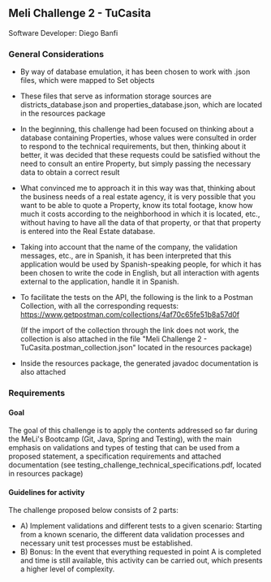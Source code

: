 ## Meli Challenge 2 - TuCasita

Software Developer: Diego Banfi

### General Considerations

- By way of database emulation, it has been chosen to work with .json files, which were mapped to Set objects
- These files that serve as information storage sources are districts_database.json and properties_database.json, which are located in the resources package
- In the beginning, this challenge had been focused on thinking about a database containing Properties, whose values were consulted in order to respond to the technical requirements, but then, thinking about it better, it was decided that these requests could be satisfied without the need to consult an entire Property, but simply passing the necessary data to obtain a correct result
- What convinced me to approach it in this way was that, thinking about the business needs of a real estate agency, it is very possible that you want to be able to quote a Property, know its total footage, know how much it costs according to the neighborhood in which it is located, etc., without having to have all the data of that property, or that that property is entered into the Real Estate database.
- Taking into account that the name of the company, the validation messages, etc., are in Spanish, it has been interpreted that this application would be used by Spanish-speaking people, for which it has been chosen to write the code in English, but all interaction with agents external to the application, handle it in Spanish.
- To facilitate the tests on the API, the following is the link to a Postman Collection, with all the corresponding
    requests: https://www.getpostman.com/collections/4af70c65fe51b8a57d0f
  
  (If the import of the collection through the link does not work, the collection is also attached in the file "Meli Challenge 2 - TuCasita.postman_collection.json" located in the resources package)

- Inside the resources package, the generated javadoc documentation is also attached

### Requirements
#### Goal
The goal of this challenge is to apply the contents addressed so far during the MeLi's Bootcamp (Git, Java, Spring and Testing), with the main emphasis on validations and types of testing that can be used from a proposed statement, a specification requirements and attached documentation (see testing_challenge_technical_specifications.pdf, located in resources package)

#### Guidelines for activity
The challenge proposed below consists of 2 parts:

- A) Implement validations and different tests to a given scenario: Starting from a known scenario, the different data validation processes and necessary unit test processes must be established.
- B) Bonus: In the event that everything requested in point A is completed and time is still available, this activity can be carried out, which presents a higher level of complexity.

